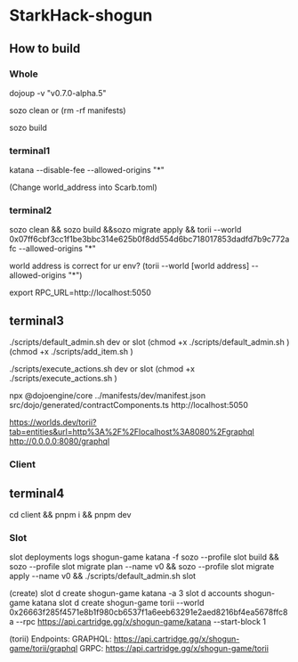 # StarkHack-shogun

## How to build

### Whole

dojoup -v "v0.7.0-alpha.5"

sozo clean or (rm -rf manifests)

sozo build

### terminal1

katana --disable-fee --allowed-origins "\*"

(Change world_address into Scarb.toml)

### terminal2

sozo clean && sozo build &&sozo migrate apply && torii --world 0x07ff6cbf3cc1f1be3bbc314e625b0f8dd554d6bc718017853dadfd7b9c772afc --allowed-origins "\*"

world address is correct for ur env?
(torii --world [world address] --allowed-origins "\*")

export RPC_URL=http://localhost:5050

## terminal3

./scripts/default_admin.sh dev or slot
(chmod +x ./scripts/default_admin.sh )
(chmod +x ./scripts/add_item.sh )

./scripts/execute_actions.sh dev or slot
(chmod +x ./scripts/execute_actions.sh )

npx @dojoengine/core ../manifests/dev/manifest.json src/dojo/generated/contractComponents.ts http://localhost:5050

https://worlds.dev/torii?tab=entities&url=http%3A%2F%2Flocalhost%3A8080%2Fgraphql
http://0.0.0.0:8080/graphql

### Client

## terminal4

cd client && pnpm i && pnpm dev

### Slot

<!-- https://github.com/z-korp/zconqueror-contracts/blob/main/Scarb.toml -->

slot deployments logs shogun-game katana -f
sozo --profile slot build && sozo --profile slot migrate plan --name v0 && sozo --profile slot migrate apply --name v0 && ./scripts/default_admin.sh slot

(create)
slot d create shogun-game katana -a 3
slot d accounts shogun-game katana
slot d create shogun-game torii --world 0x26663f285f4571e8b1f980cb6537f1a6eeb63291e2aed8216bf4ea5678ffc8a --rpc https://api.cartridge.gg/x/shogun-game/katana --start-block 1

(torii)
Endpoints:
GRAPHQL: https://api.cartridge.gg/x/shogun-game/torii/graphql
GRPC: https://api.cartridge.gg/x/shogun-game/torii
